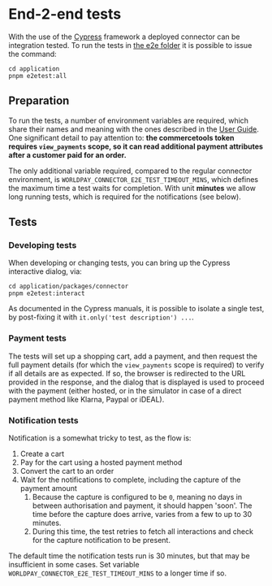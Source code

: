 # End-2-end tests

With the use of the [Cypress](https://www.cypress.io) framework a deployed connector can be integration tested.
To run the tests in [the e2e folder](../application/packages/connector/__tests__/e2e) it is possible to issue the command:

```shell
cd application
pnpm e2etest:all 
```

## Preparation

To run the tests, a number of environment variables are required, which share their names and meaning with the ones described in the [User Guide](./USER_GUIDE.md).
One significant detail to pay attention to: **the commercetools token requires `view_payments` scope, so it can read additional payment attributes after a customer paid for an order.**

The only additional variable required, compared to the regular connector environment, is `WORLDPAY_CONNECTOR_E2E_TEST_TIMEOUT_MINS`, which defines the maximum time a test waits for completion.
With unit **minutes** we allow long running tests, which is required for the notifications (see below).

## Tests

### Developing tests

When developing or changing tests, you can bring up the Cypress interactive dialog, via:

```shell
cd application/packages/connector
pnpm e2etest:interact
```

As documented in the Cypress manuals, it is possible to isolate a single test, by post-fixing it with `it.only('test description') ...`.

### Payment tests

The tests will set up a shopping cart, add a payment, and then request the full payment details (for which the `view_payments` scope is required) to verify if all details are as expected.
If so, the browser is redirected to the URL provided in the response, and the dialog that is displayed is used to proceed with the payment (either hosted, or in the simulator in case of a direct payment method like Klarna, Paypal or iDEAL).

### Notification tests

Notification is a somewhat tricky to test, as the flow is:

1. Create a cart
2. Pay for the cart using a hosted payment method
3. Convert the cart to an order
4. Wait for the notifications to complete, including the capture of the payment amount
   1. Because the capture is configured to be `0`, meaning no days in between authorisation and payment, it should happen 'soon'. The time before the capture does arrive, varies from a few to up to 30 minutes.
   2. During this time, the test retries to fetch all interactions and check for the capture notification to be present.

The default time the notification tests run is 30 minutes, but that may be insufficient in some cases. Set variable `WORLDPAY_CONNECTOR_E2E_TEST_TIMEOUT_MINS` to a longer time if so.
